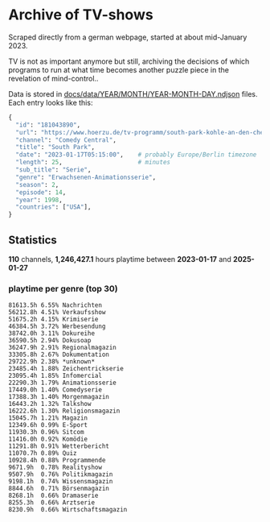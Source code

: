 # Archive of TV-shows

Scraped directly from a german webpage, started at about mid-January 2023.

TV is not as important anymore but still, archiving the decisions of which programs to run at what time
becomes another puzzle piece in the revelation of mind-control.. 

Data is stored in [docs/data/YEAR/MONTH/YEAR-MONTH-DAY.ndjson](docs/data/) files. 
Each entry looks like this:

```python
{
  "id": "181043890", 
  "url": "https://www.hoerzu.de/tv-programm/south-park-kohle-an-den-chefkoch/bid_181043890/", 
  "channel": "Comedy Central", 
  "title": "South Park", 
  "date": "2023-01-17T05:15:00",    # probably Europe/Berlin timezone 
  "length": 25,                     # minutes 
  "sub_title": "Serie", 
  "genre": "Erwachsenen-Animationsserie", 
  "season": 2, 
  "episode": 14, 
  "year": 1998, 
  "countries": ["USA"],
}
```

## Statistics

**110** channels, **1,246,427.1** hours playtime between **2023-01-17** and **2025-01-27**


### playtime per genre (top 30)

    81613.5h 6.55% Nachrichten
    56212.8h 4.51% Verkaufsshow
    51675.2h 4.15% Krimiserie
    46384.5h 3.72% Werbesendung
    38742.0h 3.11% Dokureihe
    36590.5h 2.94% Dokusoap
    36247.9h 2.91% Regionalmagazin
    33305.8h 2.67% Dokumentation
    29722.9h 2.38% *unknown*
    23485.4h 1.88% Zeichentrickserie
    23095.4h 1.85% Infomercial
    22290.3h 1.79% Animationsserie
    17449.0h 1.40% Comedyserie
    17388.3h 1.40% Morgenmagazin
    16443.2h 1.32% Talkshow
    16222.6h 1.30% Religionsmagazin
    15045.7h 1.21% Magazin
    12349.6h 0.99% E-Sport
    11930.3h 0.96% Sitcom
    11416.0h 0.92% Komödie
    11291.8h 0.91% Wetterbericht
    11070.7h 0.89% Quiz
    10928.4h 0.88% Programmende
    9671.9h  0.78% Realityshow
    9507.9h  0.76% Politikmagazin
    9198.1h  0.74% Wissensmagazin
    8844.6h  0.71% Börsenmagazin
    8268.1h  0.66% Dramaserie
    8255.3h  0.66% Arztserie
    8230.9h  0.66% Wirtschaftsmagazin
